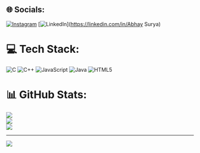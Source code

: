 
## 🌐 Socials:
[![Instagram](https://img.shields.io/badge/Instagram-%23E4405F.svg?logo=Instagram&logoColor=white)](https://instagram.com/future_swag.abhay) [![LinkedIn](https://img.shields.io/badge/LinkedIn-%230077B5.svg?logo=linkedin&logoColor=white)](https://linkedin.com/in/Abhay Surya) 

# 💻 Tech Stack:
![C](https://img.shields.io/badge/c-%2300599C.svg?style=flat-square&logo=c&logoColor=white) ![C++](https://img.shields.io/badge/c++-%2300599C.svg?style=flat-square&logo=c%2B%2B&logoColor=white) ![JavaScript](https://img.shields.io/badge/javascript-%23323330.svg?style=flat-square&logo=javascript&logoColor=%23F7DF1E) ![Java](https://img.shields.io/badge/java-%23ED8B00.svg?style=flat-square&logo=openjdk&logoColor=white) ![HTML5](https://img.shields.io/badge/html5-%23E34F26.svg?style=flat-square&logo=html5&logoColor=white)
# 📊 GitHub Stats:
![](https://github-readme-stats.vercel.app/api?username=AbhaywithSurya&theme=vue-dark&hide_border=false&include_all_commits=true&count_private=true)<br/>
![](https://github-readme-streak-stats.herokuapp.com/?user=AbhaywithSurya&theme=vue-dark&hide_border=false)<br/>
![](https://github-readme-stats.vercel.app/api/top-langs/?username=AbhaywithSurya&theme=vue-dark&hide_border=false&include_all_commits=true&count_private=true&layout=compact)

---
[![](https://visitcount.itsvg.in/api?id=AbhaywithSurya&icon=0&color=0)](https://visitcount.itsvg.in)

<!-- Proudly created with GPRM ( https://gprm.itsvg.in ) -->
